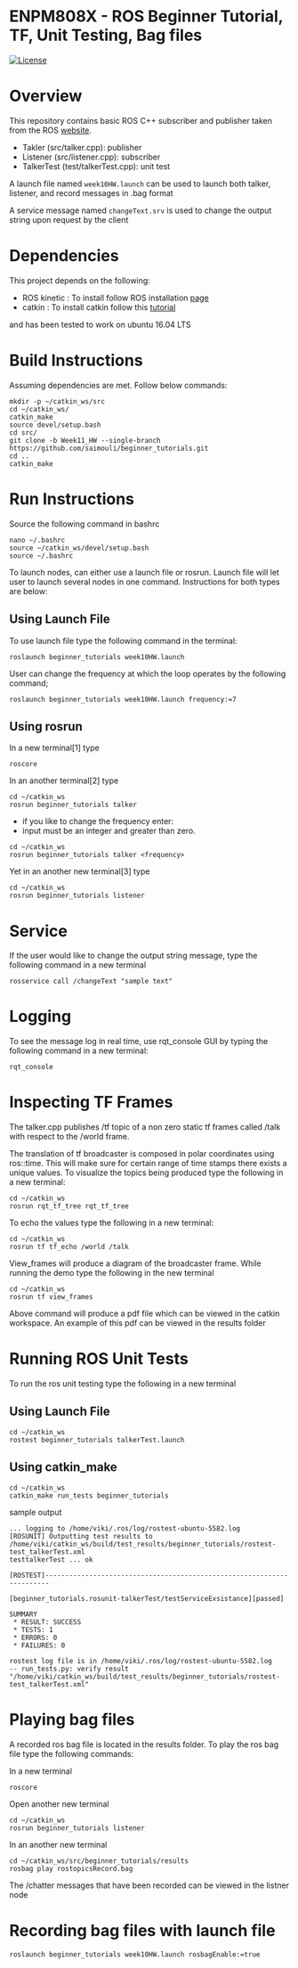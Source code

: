 # ENPM808X - ROS Beginner Tutorial, TF, Unit Testing, Bag files
[![License](https://img.shields.io/badge/License-BSD%203--Clause-blue.svg)](https://opensource.org/licenses/BSD-3-Clause)

# Overview
This repository contains basic ROS C++ subscriber and publisher taken from the ROS [website](http://wiki.ros.org/ROS/Tutorials/WritingPublisherSubscriber%28c%2B%2B%29). 
- Takler (src/talker.cpp): publisher
- Listener (src/listener.cpp): subscriber
- TalkerTest (test/talkerTest.cpp): unit test 

A launch file named ```week10HW.launch``` can be used to launch both talker, listener, and record messages in .bag format 

A service message named ```changeText.srv``` is used to change the output string upon request by the client


# Dependencies 
This project depends on the following: 
- ROS kinetic : To install follow ROS installation [page](http://wiki.ros.org/kinetic/Installation/Ubuntu) 
- catkin : To install catkin follow this [tutorial](http://wiki.ros.org/catkin?distro=indigo#Installing_catkin)


 and has been tested to work on ubuntu 16.04 LTS

# Build Instructions 
Assuming dependencies are met. Follow below commands:


```
mkdir -p ~/catkin_ws/src
cd ~/catkin_ws/
catkin_make
source devel/setup.bash
cd src/
git clone -b Week11_HW --single-branch https://github.com/saimouli/beginner_tutorials.git
cd ..
catkin_make
```

# Run Instructions 
Source the following command in bashrc

```
nano ~/.bashrc
source ~/catkin_ws/devel/setup.bash
source ~/.bashrc
```
To launch nodes, can either use a launch file or rosrun. Launch file will let user to launch several nodes in one command. Instructions for both types are below: 

## Using Launch File
To use launch file type the following command in the terminal:
```
roslaunch beginner_tutorials week10HW.launch
```
User can change the frequency at which the loop operates by the following command;
```
roslaunch beginner_tutorials week10HW.launch frequency:=7
```

## Using rosrun
In a new terminal[1] type 
```
roscore
```
In an another terminal[2] type
```
cd ~/catkin_ws
rosrun beginner_tutorials talker
```
- if you like to change the frequency enter:
- input must be an integer and greater than zero.
```
cd ~/catkin_ws
rosrun beginner_tutorials talker <frequency>
```

Yet in an another new terminal[3] type 
```
cd ~/catkin_ws
rosrun beginner_tutorials listener
```

# Service

If the user would like to change the output string message, type the following command in a new terminal
```
rosservice call /changeText "sample text"
```

# Logging
To see the message log in real time, use rqt_console GUI by typing the following command in a new terminal: 
```
rqt_console
```

# Inspecting TF Frames
The talker.cpp publishes /tf topic of a non zero static tf frames called /talk with respect to the /world frame. 
 
 
The translation of tf broadcaster is composed in polar coordinates using ros::time. This will make sure for certain range of time stamps there exists a unique values. To visualize the topics being produced type the following in a new terminal: 
 
 ```
 cd ~/catkin_ws
 rosrun rqt_tf_tree rqt_tf_tree
 ```
To echo the values type the following in a new terminal: 
 ```
 cd ~/catkin_ws
 rosrun tf tf_echo /world /talk
 ```
 
View_frames will produce a diagram of the broadcaster frame. While running the demo type the following in the new terminal
 ```
 cd ~/catkin_ws
 rosrun tf view_frames
 ```
Above command will produce a pdf file which can be viewed in the catkin workspace. An example of this pdf can be viewed in the results folder
 
# Running ROS Unit Tests
To run the ros unit testing type the following in a new terminal 

## Using Launch File 
```
cd ~/catkin_ws
rostest beginner_tutorials talkerTest.launch
```
## Using catkin_make
```
cd ~/catkin_ws
catkin_make run_tests beginner_tutorials
```
sample output
```
... logging to /home/viki/.ros/log/rostest-ubuntu-5582.log
[ROSUNIT] Outputting test results to /home/viki/catkin_ws/build/test_results/beginner_tutorials/rostest-test_talkerTest.xml
testtalkerTest ... ok

[ROSTEST]-----------------------------------------------------------------------

[beginner_tutorials.rosunit-talkerTest/testServiceExsistance][passed]

SUMMARY
 * RESULT: SUCCESS
 * TESTS: 1
 * ERRORS: 0
 * FAILURES: 0

rostest log file is in /home/viki/.ros/log/rostest-ubuntu-5582.log
-- run_tests.py: verify result "/home/viki/catkin_ws/build/test_results/beginner_tutorials/rostest-test_talkerTest.xml"
```

# Playing bag files 
A recorded ros bag file is located in the results folder. To play the ros bag file type the following commands: 

In a new terminal 
```
roscore
```

Open another new terminal
```
cd ~/catkin_ws
rosrun beginner_tutorials listener
```

In an another new terminal
```
cd ~/catkin_ws/src/beginner_tutorials/results
rosbag play rostopicsRecord.bag
```
The /chatter messages that have been recorded can be viewed in the listner node 

# Recording bag files with launch file 
```
roslaunch beginner_tutorials week10HW.launch rosbagEnable:=true
```

